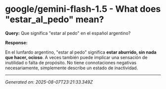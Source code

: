 # google/gemini-flash-1.5 - What does "estar_al_pedo" mean?

**Query:** Que significa "estar al pedo" en el español argentino?



**Response:**

En el lunfardo argentino, "estar al pedo" significa **estar aburrido, sin nada que hacer, ocioso**.  A veces también puede implicar una sensación de inutilidad o falta de propósito.  No tiene connotaciones negativas necesariamente, simplemente describe un estado de inactividad.


---
*Generated on: 2025-08-07T23:21:33.349Z*
